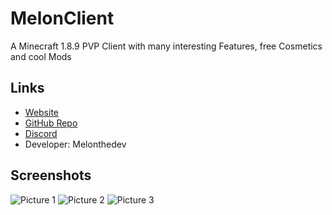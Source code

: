 # MelonClient
A Minecraft 1.8.9 PVP Client with many interesting Features, free Cosmetics and cool Mods

## Links ##
- [Website](https://melonthedev.wtf/)
- [GitHub Repo](https://github.com/MelonTheDev/MelonClient/)
- [Discord](https://discord.gg/CQQm6sS4Z8)
- Developer: Melonthedev

## Screenshots ##

![Picture 1](https://cdn.discordapp.com/attachments/900374653233659904/900397840415723640/unknown.png)
![Picture 2](https://cdn.discordapp.com/attachments/900374653233659904/900398254754242600/unknown.png)
![Picture 3](https://user-images.githubusercontent.com/56476502/138119281-4673aaf4-6223-4cd4-9e6f-f64a01398347.png)


